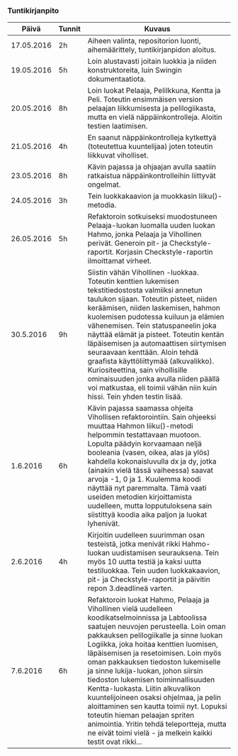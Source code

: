 ### Tuntikirjanpito
Päivä | Tunnit | Kuvaus
--------------- | ----- | ------
17.05.2016 | 2h | Aiheen valinta, repositorion luonti, aihemäärittely, tuntikirjanpidon aloitus.
19.05.2016 | 5h | Loin alustavasti joitain luokkia ja niiden konstruktoreita, luin Swingin dokumentaatiota.
20.05.2016 | 8h | Loin luokat Pelaaja, PeliIkkuna, Kentta ja Peli. Toteutin ensimmäisen version pelaajan liikkumisesta ja pelilogiikasta, mutta en vielä näppäinkontrolleja. Aloitin testien laatimisen. 
21.05.2016 | 4h | En saanut näppäinkontrolleja kytkettyä (toteutettua kuuntelijaa) joten toteutin liikkuvat viholliset. 
23.05.2016 | 8h | Kävin pajassa ja ohjaajan avulla saatiin ratkaistua näppäinkontrolleihin liittyvät ongelmat. 
24.05.2016 | 3h | Tein luokkakaavion ja muokkasin liiku()-metodia.
26.05.2016 | 5h | Refaktoroin sotkuiseksi muodostuneen Pelaaja-luokan luomalla uuden luokan Hahmo, jonka Pelaaja ja Vihollinen perivät. Generoin pit- ja Checkstyle-raportit. Korjasin Checkstyle-raportin ilmoittamat virheet. 
30.5.2016 | 9h | Siistin vähän Vihollinen -luokkaa. Toteutin kenttien lukemisen tekstitiedostosta valmiiksi annetun taulukon sijaan. Toteutin pisteet, niiden keräämisen, niiden laskemisen, hahmon kuolemisen pudotessa kuiluun ja elämien vähenemisen. Tein statuspaneelin joka näyttää elämät ja pisteet. Toteutin kentän läpäisemisen ja automaattisen siirtymisen seuraavaan kenttään. Aloin tehdä graafista käyttöliittymää (alkuvalikko). Kuriositeettina, sain vihollisille ominaisuuden jonka avulla niiden päällä voi matkustaa, eli toimii vähän niin kuin hissi. Tein yhden testin lisää. 
1.6.2016 | 6h | Kävin pajassa saamassa ohjeita Vihollisen refaktorointiin. Sain ohjeeksi muuttaa Hahmon liiku()-metodi helpommin testattavaan muotoon. Lopulta päädyin korvaamaan neljä booleania (vasen, oikea, alas ja ylös) kahdella kokonaisluvulla dx ja dy, jotka (ainakin vielä tässä vaiheessa) saavat arvoja -1, 0 ja 1. Kuulemma koodi näyttää nyt paremmalta. Tämä vaati useiden metodien kirjoittamista uudelleen, mutta lopputuloksena sain siistittyä koodia aika paljon ja luokat lyhenivät.
2.6.2016 | 4h | Kirjoitin uudelleen suurimman osan testeistä, jotka menivät rikki Hahmo-luokan uudistamisen seurauksena. Tein myös 10 uutta testiä ja kaksi uutta testiluokkaa. Tein uuden luokkakaavion, pit- ja Checkstyle-raportit ja päivitin repon 3.deadlineä varten.
7.6.2016 | 6h | Refaktoroin luokat Hahmo, Pelaaja ja Vihollinen vielä uudelleen koodikatselmoinnissa ja Labtoolissa saatujen neuvojen perusteella. Loin oman pakkauksen pelilogiikalle ja sinne luokan Logiikka, joka hoitaa kenttien luomisen, läpäisemisen ja resetoimisen. Loin myös oman pakkauksen tiedoston lukemiselle ja sinne lukija-luokan, johon siirsin tiedoston lukemisen toiminnallisuuden Kentta-luokasta. Liitin alkuvalikon kuuntelijoineen osaksi ohjelmaa, ja pelin aloittaminen sen kautta toimii nyt. Lopuksi toteutin hieman pelaajan spriten animointia. Yritin tehdä teleportteja, mutta ne eivät toimi vielä - ja melkein kaikki testit ovat rikki...
